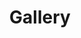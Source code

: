 ---
title: Gallery
layout: gallery
header:
  <link rel="stylesheet" href="/simplelightbox/simplelightbox.min.css">
  <script src="https://cdnjs.cloudflare.com/ajax/libs/jquery/3.4.1/jquery.min.js"></script>
  <script src="/simplelightbox/simple-lightbox.min.js"></script>
img: parcel-wide.jpg
---